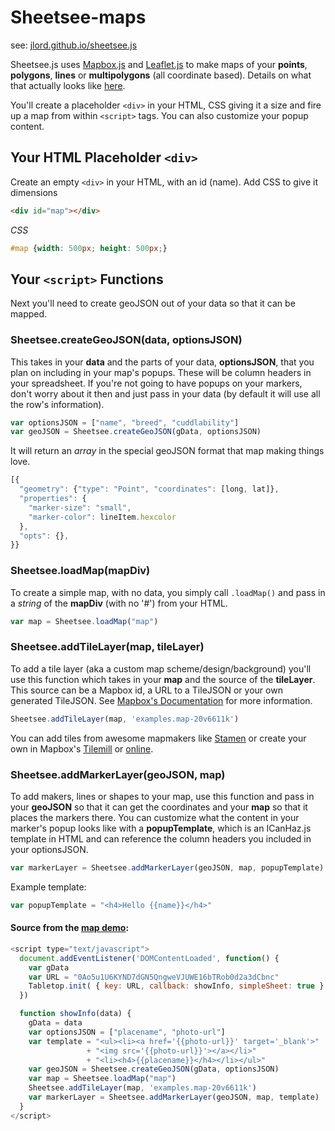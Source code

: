 # Sheetsee-maps

see: [jlord.github.io/sheetsee.js](jlord.github.io/sheetsee.js)

Sheetsee.js uses [Mapbox.js](http://mapbox.com/mapbox.js) and [Leaflet.js](http://leafletjs.com/) to make maps of your **points**, **polygons**, **lines** or **multipolygons** (all coordinate based). Details on what that actually looks like [here](http://leafletjs.com/examples/geojson.html).

You'll create a placeholder `<div>` in your HTML, CSS giving it a size and fire up a map from within `<script>` tags. You can also customize your popup content.

## Your HTML Placeholder `<div>`

Create an empty `<div>` in your HTML, with an id (name). Add CSS to give it dimensions

```HTML
<div id="map"></div>
```
_CSS_

```CSS
#map {width: 500px; height: 500px;}
```

## Your `<script>` Functions

Next you'll need to create geoJSON out of your data so that it can be mapped.

### Sheetsee.createGeoJSON(data, optionsJSON)

This takes in your **data** and the parts of your data, **optionsJSON**,  that you plan on including in your map's popups. These will be column headers in your spreadsheet. If you're not going to have popups on your markers, don't worry about it then and just pass in your data (by default it will use all the row's information).

```javascript
var optionsJSON = ["name", "breed", "cuddlability"]
var geoJSON = Sheetsee.createGeoJSON(gData, optionsJSON)
```

It will return an _array_ in the special geoJSON format that map making things love.

```JAVASCRIPT
[{
  "geometry": {"type": "Point", "coordinates": [long, lat]},
  "properties": {
    "marker-size": "small",
    "marker-color": lineItem.hexcolor
  },
  "opts": {},
}}
```

### Sheetsee.loadMap(mapDiv)

To create a simple map, with no data, you simply call `.loadMap()` and pass in a _string_ of the **mapDiv** (with no '#') from your HTML.

```javascript
var map = Sheetsee.loadMap("map")
```

### Sheetsee.addTileLayer(map, tileLayer)

To add a tile layer (aka a custom map scheme/design/background) you'll use this function which takes in your **map** and the source of the **tileLayer**. This source can be a Mapbox id, a URL to a TileJSON or your own generated TileJSON. See [Mapbox's Documentation](http://mapbox.com/mapbox.js/api/v1.0.2/#L.mapbox.tileLayer) for more information.

```javascript
Sheetsee.addTileLayer(map, 'examples.map-20v6611k')
```

You can add tiles from awesome mapmakers like [Stamen](examples.map-20v6611k) or create your own in Mapbox's [Tilemill](http://www.mapbox.com/tilemill) or [online](https://tiles.mapbox.com/newmap#3.00/0.00/0.00).

### Sheetsee.addMarkerLayer(geoJSON, map)

To add makers, lines or shapes to your map, use this function and pass in your **geoJSON** so that it can get the coordinates and your **map** so that it places the markers there. You can customize what the content in your marker's popup looks like with a **popupTemplate**, which is an ICanHaz.js template in HTML and can reference the column headers you included in your optionsJSON.

```javascript
var markerLayer = Sheetsee.addMarkerLayer(geoJSON, map, popupTemplate)
```

Example template:

```javascript
var popupTemplate = "<h4>Hello {{name}}</h4>"
```

#### Source from the [map demo](/demos/demo-map.html):

```JavaScript
<script type="text/javascript">
  document.addEventListener('DOMContentLoaded', function() {
    var gData
    var URL = "0Ao5u1U6KYND7dGN5QngweVJUWE16bTRob0d2a3dCbnc"
    Tabletop.init( { key: URL, callback: showInfo, simpleSheet: true } )
  })

  function showInfo(data) {
    gData = data
    var optionsJSON = ["placename", "photo-url"]
    var template = "<ul><li><a href='{{photo-url}}' target='_blank'>"
                 + "<img src='{{photo-url}}'></a></li>"
                 + "<li><h4>{{placename}}</h4></li></ul>"
    var geoJSON = Sheetsee.createGeoJSON(gData, optionsJSON)
    var map = Sheetsee.loadMap("map")
    Sheetsee.addTileLayer(map, 'examples.map-20v6611k')
    var markerLayer = Sheetsee.addMarkerLayer(geoJSON, map, template)
  }
</script>
```
